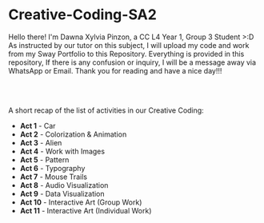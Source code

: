 # Creative-Coding-SA2

<p>
Hello there! I'm Dawna Xylvia Pinzon, a CC L4 Year 1, Group 3 Student >:D <br>
As instructed by our tutor on this subject, I will upload my code and work from my Sway Portfolio to this Repository. Everything is provided in this repository,
If there is any confusion or inquiry, I will be a message away via WhatsApp or Email. Thank you for reading and have a nice day!!!</p><br><br>

<p>A short recap of the list of activities in our Creative Coding:</p>
<ul>
    <li><strong>Act 1</strong> - Car</li>
    <li><strong>Act 2</strong> - Colorization & Animation</li>
    <li><strong>Act 3</strong> - Alien</li>
    <li><strong>Act 4</strong> - Work with Images</li>
    <li><strong>Act 5</strong> - Pattern</li>
    <li><strong>Act 6</strong> - Typography</li>
    <li><strong>Act 7</strong> - Mouse Trails</li>
    <li><strong>Act 8</strong> - Audio Visualization</li>
    <li><strong>Act 9</strong> - Data Visualization</li>
    <li><strong>Act 10</strong> - Interactive Art (Group Work)</li>
    <li><strong>Act 11</strong> - Interactive Art (Individual Work)</li>
</ul>
